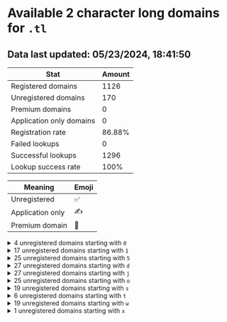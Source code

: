 # Available 2 character long domains for `.tl`

## Data last updated: 05/23/2024, 18:41:50

|Stat|Amount|
|--|--|
|Registered domains|1126|
|Unregistered domains|170|
|Premium domains|0|
|Application only domains|0|
|Registration rate|86.88%|
|Failed lookups|0|
|Successful lookups|1296|
|Lookup success rate|100%|


|Meaning|Emoji|
|--|--|
|Unregistered|:white_check_mark:|
|Application only|:writing_hand:|
|Premium domain|:gem:|

<details>
<summary>4 unregistered domains starting with <bold><code>0</code></bold></summary>

|Type|Domain|
|--|--|
|:white_check_mark:|`06.tl`|
|:white_check_mark:|`07.tl`|
|:white_check_mark:|`08.tl`|
|:white_check_mark:|`09.tl`|
</details>
<details>
<summary>17 unregistered domains starting with <bold><code>1</code></bold></summary>

|Type|Domain|
|--|--|
|:white_check_mark:|`1a.tl`|
|:white_check_mark:|`1b.tl`|
|:white_check_mark:|`1c.tl`|
|:white_check_mark:|`1d.tl`|
|:white_check_mark:|`1e.tl`|
|:white_check_mark:|`1f.tl`|
|:white_check_mark:|`1g.tl`|
|:white_check_mark:|`1h.tl`|
|:white_check_mark:|`1i.tl`|
|:white_check_mark:|`1j.tl`|
|:white_check_mark:|`1k.tl`|
|:white_check_mark:|`1l.tl`|
|:white_check_mark:|`1m.tl`|
|:white_check_mark:|`1n.tl`|
|:white_check_mark:|`1o.tl`|
|:white_check_mark:|`1p.tl`|
|:white_check_mark:|`1q.tl`|
</details>
<details>
<summary>25 unregistered domains starting with <bold><code>5</code></bold></summary>

|Type|Domain|
|--|--|
|:white_check_mark:|`50.tl`|
|:white_check_mark:|`51.tl`|
|:white_check_mark:|`52.tl`|
|:white_check_mark:|`53.tl`|
|:white_check_mark:|`54.tl`|
|:white_check_mark:|`55.tl`|
|:white_check_mark:|`5h.tl`|
|:white_check_mark:|`5i.tl`|
|:white_check_mark:|`5j.tl`|
|:white_check_mark:|`5k.tl`|
|:white_check_mark:|`5l.tl`|
|:white_check_mark:|`5m.tl`|
|:white_check_mark:|`5n.tl`|
|:white_check_mark:|`5o.tl`|
|:white_check_mark:|`5p.tl`|
|:white_check_mark:|`5q.tl`|
|:white_check_mark:|`5r.tl`|
|:white_check_mark:|`5s.tl`|
|:white_check_mark:|`5t.tl`|
|:white_check_mark:|`5u.tl`|
|:white_check_mark:|`5v.tl`|
|:white_check_mark:|`5w.tl`|
|:white_check_mark:|`5x.tl`|
|:white_check_mark:|`5y.tl`|
|:white_check_mark:|`5z.tl`|
</details>
<details>
<summary>27 unregistered domains starting with <bold><code>d</code></bold></summary>

|Type|Domain|
|--|--|
|:white_check_mark:|`d0.tl`|
|:white_check_mark:|`d1.tl`|
|:white_check_mark:|`d2.tl`|
|:white_check_mark:|`db.tl`|
|:white_check_mark:|`dc.tl`|
|:white_check_mark:|`dd.tl`|
|:white_check_mark:|`de.tl`|
|:white_check_mark:|`df.tl`|
|:white_check_mark:|`dg.tl`|
|:white_check_mark:|`dh.tl`|
|:white_check_mark:|`di.tl`|
|:white_check_mark:|`dj.tl`|
|:white_check_mark:|`dk.tl`|
|:white_check_mark:|`dl.tl`|
|:white_check_mark:|`dm.tl`|
|:white_check_mark:|`dn.tl`|
|:white_check_mark:|`do.tl`|
|:white_check_mark:|`dp.tl`|
|:white_check_mark:|`dq.tl`|
|:white_check_mark:|`dr.tl`|
|:white_check_mark:|`ds.tl`|
|:white_check_mark:|`dt.tl`|
|:white_check_mark:|`du.tl`|
|:white_check_mark:|`dv.tl`|
|:white_check_mark:|`dw.tl`|
|:white_check_mark:|`dx.tl`|
|:white_check_mark:|`dy.tl`|
</details>
<details>
<summary>27 unregistered domains starting with <bold><code>j</code></bold></summary>

|Type|Domain|
|--|--|
|:white_check_mark:|`j0.tl`|
|:white_check_mark:|`j1.tl`|
|:white_check_mark:|`jb.tl`|
|:white_check_mark:|`jc.tl`|
|:white_check_mark:|`jd.tl`|
|:white_check_mark:|`je.tl`|
|:white_check_mark:|`jf.tl`|
|:white_check_mark:|`jg.tl`|
|:white_check_mark:|`jh.tl`|
|:white_check_mark:|`ji.tl`|
|:white_check_mark:|`jj.tl`|
|:white_check_mark:|`jk.tl`|
|:white_check_mark:|`jl.tl`|
|:white_check_mark:|`jm.tl`|
|:white_check_mark:|`jn.tl`|
|:white_check_mark:|`jo.tl`|
|:white_check_mark:|`jp.tl`|
|:white_check_mark:|`jq.tl`|
|:white_check_mark:|`jr.tl`|
|:white_check_mark:|`js.tl`|
|:white_check_mark:|`jt.tl`|
|:white_check_mark:|`ju.tl`|
|:white_check_mark:|`jv.tl`|
|:white_check_mark:|`jw.tl`|
|:white_check_mark:|`jx.tl`|
|:white_check_mark:|`jy.tl`|
|:white_check_mark:|`jz.tl`|
</details>
<details>
<summary>25 unregistered domains starting with <bold><code>o</code></bold></summary>

|Type|Domain|
|--|--|
|:white_check_mark:|`o0.tl`|
|:white_check_mark:|`o1.tl`|
|:white_check_mark:|`o2.tl`|
|:white_check_mark:|`o3.tl`|
|:white_check_mark:|`of.tl`|
|:white_check_mark:|`og.tl`|
|:white_check_mark:|`oh.tl`|
|:white_check_mark:|`oi.tl`|
|:white_check_mark:|`oj.tl`|
|:white_check_mark:|`ok.tl`|
|:white_check_mark:|`ol.tl`|
|:white_check_mark:|`om.tl`|
|:white_check_mark:|`on.tl`|
|:white_check_mark:|`oo.tl`|
|:white_check_mark:|`op.tl`|
|:white_check_mark:|`oq.tl`|
|:white_check_mark:|`or.tl`|
|:white_check_mark:|`os.tl`|
|:white_check_mark:|`ot.tl`|
|:white_check_mark:|`ou.tl`|
|:white_check_mark:|`ov.tl`|
|:white_check_mark:|`ow.tl`|
|:white_check_mark:|`ox.tl`|
|:white_check_mark:|`oy.tl`|
|:white_check_mark:|`oz.tl`|
</details>
<details>
<summary>19 unregistered domains starting with <bold><code>s</code></bold></summary>

|Type|Domain|
|--|--|
|:white_check_mark:|`s0.tl`|
|:white_check_mark:|`s1.tl`|
|:white_check_mark:|`s2.tl`|
|:white_check_mark:|`s3.tl`|
|:white_check_mark:|`s4.tl`|
|:white_check_mark:|`s5.tl`|
|:white_check_mark:|`s6.tl`|
|:white_check_mark:|`s7.tl`|
|:white_check_mark:|`s8.tl`|
|:white_check_mark:|`s9.tl`|
|:white_check_mark:|`sr.tl`|
|:white_check_mark:|`ss.tl`|
|:white_check_mark:|`st.tl`|
|:white_check_mark:|`su.tl`|
|:white_check_mark:|`sv.tl`|
|:white_check_mark:|`sw.tl`|
|:white_check_mark:|`sx.tl`|
|:white_check_mark:|`sy.tl`|
|:white_check_mark:|`sz.tl`|
</details>
<details>
<summary>6 unregistered domains starting with <bold><code>t</code></bold></summary>

|Type|Domain|
|--|--|
|:white_check_mark:|`ta.tl`|
|:white_check_mark:|`tb.tl`|
|:white_check_mark:|`tc.tl`|
|:white_check_mark:|`td.tl`|
|:white_check_mark:|`tf.tl`|
|:white_check_mark:|`tg.tl`|
</details>
<details>
<summary>19 unregistered domains starting with <bold><code>w</code></bold></summary>

|Type|Domain|
|--|--|
|:white_check_mark:|`w0.tl`|
|:white_check_mark:|`w1.tl`|
|:white_check_mark:|`w2.tl`|
|:white_check_mark:|`w3.tl`|
|:white_check_mark:|`w4.tl`|
|:white_check_mark:|`w5.tl`|
|:white_check_mark:|`w6.tl`|
|:white_check_mark:|`w7.tl`|
|:white_check_mark:|`w8.tl`|
|:white_check_mark:|`w9.tl`|
|:white_check_mark:|`wr.tl`|
|:white_check_mark:|`ws.tl`|
|:white_check_mark:|`wt.tl`|
|:white_check_mark:|`wu.tl`|
|:white_check_mark:|`wv.tl`|
|:white_check_mark:|`ww.tl`|
|:white_check_mark:|`wx.tl`|
|:white_check_mark:|`wy.tl`|
|:white_check_mark:|`wz.tl`|
</details>
<details>
<summary>1 unregistered domains starting with <bold><code>x</code></bold></summary>

|Type|Domain|
|--|--|
|:white_check_mark:|`xa.tl`|
</details>